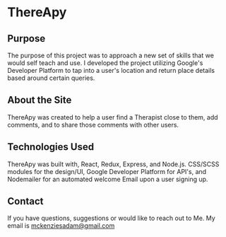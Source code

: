 

# ThereApy

## Purpose
The purpose of this project was to approach a new set of skills that we would self teach and use. I developed the project utilizing Google's Developer Platform to tap into a user's location and return place details based around certain queries. 

## About the Site
ThereApy was created to help a user find a Therapist close to them, add comments, and to share those comments with other users.
## Technologies Used
ThereApy was built with, React, Redux, Express, and Node.js. CSS/SCSS modules for the design/UI, Google Developer Platform for API's, and Nodemailer for an automated welcome Email upon a user signing up.


## Contact
 If you have questions, suggestions or would like to reach out to Me. My email is mckenziesadam@gmail.com
